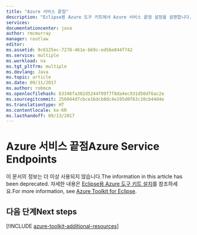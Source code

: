 ```yaml
---
title: "Azure 서비스 끝점"
description: "Eclipse용 Azure 도구 키트에서 Azure 서비스 끝점 설정을 설명합니다."
services: 
documentationcenter: java
author: rmcmurray
manager: routlaw
editor: 
ms.assetid: 9c6125ec-7278-461e-b69c-ed56e844f742
ms.service: multiple
ms.workload: na
ms.tgt_pltfrm: multiple
ms.devlang: Java
ms.topic: article
ms.date: 09/11/2017
ms.author: robmcm
ms.openlocfilehash: b3346fa302d5244f09f7f8da4ec931d50df6ac2e
ms.sourcegitcommit: 256044d7cbce16dcb8dc4e195d0f63c10cb44d4e
ms.translationtype: HT
ms.contentlocale: ko-KR
ms.lasthandoff: 09/13/2017
---
```

# <a name="azure-service-endpoints"></a><span data-ttu-id="9d335-103">Azure 서비스 끝점</span><span class="sxs-lookup"><span data-stu-id="9d335-103">Azure Service Endpoints</span></span>

<span data-ttu-id="9d335-104">이 문서의 정보는 더 이상 사용되지 않습니다.</span><span class="sxs-lookup"><span data-stu-id="9d335-104">The information in this article has been deprecated.</span></span> <span data-ttu-id="9d335-105">자세한 내용은 [Eclipse용 Azure 도구 키트 설치](azure-toolkit-for-eclipse.md)를 참조하세요.</span><span class="sxs-lookup"><span data-stu-id="9d335-105">For more information, see [Azure Toolkit for Eclipse](azure-toolkit-for-eclipse.md).</span></span>

## <a name="next-steps"></a><span data-ttu-id="9d335-106">다음 단계</span><span class="sxs-lookup"><span data-stu-id="9d335-106">Next steps</span></span>

[!INCLUDE [azure-toolkit-additional-resources](../includes/azure-toolkit-additional-resources.md)]
